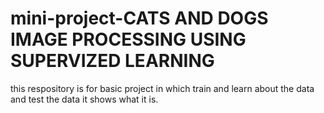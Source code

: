 # mini-project-CATS AND DOGS IMAGE PROCESSING USING SUPERVIZED LEARNING 
this respository is for basic project in which train and learn about the data and test the data it shows what it is.
